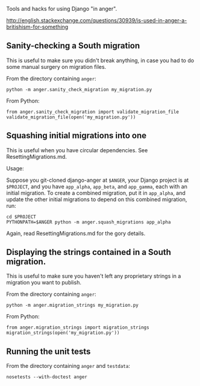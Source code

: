 Tools and hacks for using Django "in anger".

http://english.stackexchange.com/questions/30939/is-used-in-anger-a-britishism-for-something


## Sanity-checking a South migration

This is useful to make sure you didn't break anything, in case you had to do
some manual surgery on migration files.

From the directory containing `anger`:

```
python -m anger.sanity_check_migration my_migration.py
```

From Python:

```
from anger.sanity_check_migration import validate_migration_file
validate_migration_file(open('my_migration.py'))
```


## Squashing initial migrations into one

This is useful when you have circular dependencies. See ResettingMigrations.md.

Usage:

Suppose you git-cloned django-anger at `$ANGER`, your Django project is at
`$PROJECT`, and you have `app_alpha`, `app_beta`, and `app_gamma`, each with an
initial migration. To create a combined migration, put it in `app_alpha`, and
update the other initial migrations to depend on this combined migration, run:

```
cd $PROJECT
PYTHONPATH=$ANGER python -m anger.squash_migrations app_alpha
```

Again, read ResettingMigrations.md for the gory details.


## Displaying the strings contained in a South migration.

This is useful to make sure you haven't left any proprietary strings in a
migration you want to publish.

From the directory containing `anger`:

```
python -m anger.migration_strings my_migration.py
```

From Python:

```
from anger.migration_strings import migration_strings
migration_strings(open('my_migration.py'))
```


## Running the unit tests

From the directory containing `anger` and `testdata`:

```
nosetests --with-doctest anger
```

